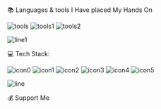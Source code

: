 

📚 Languages & tools I Have placed My Hands On

![tools](https://github.com/user-attachments/assets/10c9d98f-de9a-49ff-bae2-eee8e7d18914)
![tools1](https://github.com/user-attachments/assets/7c4fc990-f26d-49c9-9e93-d5816d646b0e)
![tools2](https://github.com/user-attachments/assets/4b9892f8-5bf0-4b66-a004-65a08b8a792f)

![line1](https://github.com/user-attachments/assets/529018e1-aa0f-428e-bf3d-909a0fe40417)

💻 Tech Stack:

![icon0](https://github.com/user-attachments/assets/05cca1e6-c7c2-4e1f-bf37-3d3d0253442d)
![icon1](https://github.com/user-attachments/assets/b3c73211-61b2-4bb3-a069-61ef20c5fcd5)
![icon2](https://github.com/user-attachments/assets/511d6a41-828f-4e43-9f8e-b700fc337840)
![icon3](https://github.com/user-attachments/assets/e6e4cd5f-3b7c-4f22-ad08-f8573f976b23)
![icon4](https://github.com/user-attachments/assets/6f3d5d2e-4fdb-4173-9821-223dfb17c7e7)
![icon5](https://github.com/user-attachments/assets/990d8536-0526-4d5c-98ca-3784d662bd23)

![line](https://github.com/user-attachments/assets/529018e1-aa0f-428e-bf3d-909a0fe40417)

💰 Support Me 


